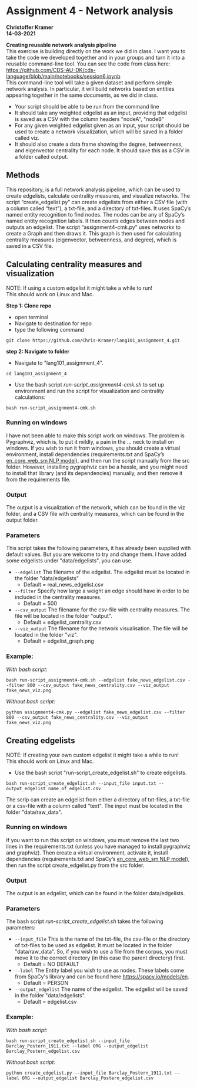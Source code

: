 # Assignment 4 - Network analysis
**Christoffer Kramer**  
**14-03-2021**  

**Creating reusable network analysis pipeline**  
This exercise is building directly on the work we did in class. I want you to take the code we developed together and in your groups and turn it into a reusable command-line tool. You can see the code from class here:  
https://github.com/CDS-AU-DK/cds-language/blob/main/notebooks/session6.ipynb  
This command-line tool will take a given dataset and perform simple network analysis. In particular, it will build networks based on entities appearing together in the same documents, as we did in class.  
- Your script should be able to be run from the command line  
- It should take any weighted edgelist as an input, providing that edgelist is saved as a CSV with the column headers "nodeA", "nodeB"  
- For any given weighted edgelist given as an input, your script should be used to create a network visualization, which will be saved in a folder called viz.  
- It should also create a data frame showing the degree, betweenness, and eigenvector centrality for each node. It should save this as a CSV in a folder called output.  

## Methods
This repository, is a full network analysis pipeline, which can be used to create edgelists, calculate centrality measures, and visualize networks. The script “create_edgelist.py” can create edgelists from either a CSV file (with a column called “text”), a txt-file, and a directory of txt-files. It uses SpaCy’s named entity recognition to find nodes. The nodes can be any of SpaCy’s named entity recognition labels. It then counts edges between nodes and outputs an edgelist.
The script “assignment4-cmk.py” uses networkx to create a Graph and then draws it. This graph is then used for calculating centrality measures (eigenvector, betweenness, and degree), which is saved in a CSV file. 

## Calculating centrality measures and visualization
NOTE: If using a custom edgelist it might take a while to run!  
This should work on Linux and Mac.  

**Step 1: Clone repo**
- open terminal
- Navigate to destination for repo
- type the following command
 ```console
 git clone https://github.com/Chris-Kramer/lang101_assignment_4.git
 ```
**step 2: Navigate to folder**
- Navigate to "lang101_assignment_4".
```console
cd lang101_assignment_4
```  
- Use the bash script _run-script_assignment4-cmk.sh_ to set up environment and run the script for visualization and centrality calculations:  
```console
bash run-script_assignment4-cmk.sh
```

### Running on windows  
I have not been able to make this script work on windows. The problem is Pygraphviz, which is, to put it mildly, a pain in the … neck to install on windows. If you wish to run it from windows, you should create a virtual environment, install dependencies (requirements.txt and SpaCy’s [en_core_web_sm NLP model](https://spacy.io/models/en)), and then run the script manually from the src folder. However, installing pygraphviz can be a hassle, and you might need to install that library (and its dependencies) manually, and then remove it from the requirements file. 

### Output
The output is a visualization of the network, which can be found in the viz folder, and a CSV file with centrality measures, which can be found in the output folder.   

### Parameters  
This script takes the following parameters, it has already been supplied with default values. But you are welcome to try and change them. I have added some edgelists under "data/edgelists", you can use. 

- `--edgelist` The filename of the edgelist. The edgelist must be located in the folder "data/edgelists"  
    - Default = real_news_edgelist.csv  
- `--filter` Specify how large a weight an edge should have in order to be included in the centrality measures.  
    - Default = 500  
- `--csv_output` The filename for the csv-file with centrality measures. The file will be located in the folder "output".  
    - Default = edgelist_centrality.csv  
- `--viz_output` The filename for the network visualisation. The file will be located in the folder "viz".  
    - Default = edgelist_graph.png    
    
### Example:  
_With bash script:_  
```console
bash run-script_assignment4-cmk.sh --edgelist fake_news_edgelist.csv --filter 800 --csv_output fake_news_centrality.csv --viz_output fake_news_viz.png
```  
_Without bash script:_  
```console
python assignment4-cmk.py --edgelist fake_news_edgelist.csv --filter 800 --csv_output fake_news_centrality.csv --viz_output fake_news_viz.png
```

## Creating edgelists
NOTE: If creating your own custom edgelist it might take a while to run!  
This should work on Linux and Mac.  
- Use the bash script "run-script_create_edgelist.sh" to create edgelists.  
```console
bash run-script_create_edgelist.sh --input_file input.txt --output_edgelist name_of_edgelist.csv
```  
The scrip can create an edgelist from either a directory of txt-files, a txt-file or a csv-file with a column called "text". The input must be located in the folder "data/raw_data".  

### Running on windows
If you want to run this script on windows, you must remove the last two lines in the requirements.txt (unless you have managed to install pygraphviz and graphviz). Then create a virtual environment, activate it, install dependencies (requirements.txt and SpaCy’s [en_core_web_sm NLP model](https://spacy.io/models/en)), then run the script create_edgelist.py from the src folder.  

### Output  
The output is an edgelist, which can be found in the folder data/edgelists.  

### Parameters
The bash script _run-script_create_edgelist.sh_ takes the following parameters:  
- `--input_file` This is the name of the txt-file, the csv-file or the directory of txt-files to be used as edgelist. It must be located in the folder "data/raw_data". So, if you wish to use a file from the corpus, you must move it to the correct directory (in this case the parent directory) first.  
    - Default = NO DEFAULT    
- `--label` The Entity label you wish to use as nodes. These labels come from SpaCy's library and can be found here https://spacy.io/models/en.  
    - Default = PERSON  
- `--output_edgelist` The name of the edgelist. The edgelist will be saved in the folder "data/edgelists".  
    - Default = edgelist.csv  
    
### Example:  
_With bash script:_  
```console
bash run-script_create_edgelist.sh --input_file Barclay_Postern_1911.txt --label ORG --output_edgelist Barclay_Postern_edgelist.csv
```  
_Without bash script:_  
```console
python create_edgelist.py --input_file Barclay_Postern_1911.txt --label ORG --output_edgelist Barclay_Postern_edgelist.csv
```
